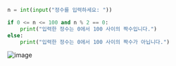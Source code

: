 ```py
n = int(input("정수를 입력하세요: "))

if 0 <= n <= 100 and n % 2 == 0:
    print("입력한 정수는 0에서 100 사이의 짝수입니다.")
else:
    print("입력한 정수는 0에서 100 사이의 짝수가 아닙니다.")
```
![image](https://github.com/gnbhub/20232_Python_Basic/assets/144791695/e21df156-4d52-468d-9125-ae476e26d207)
